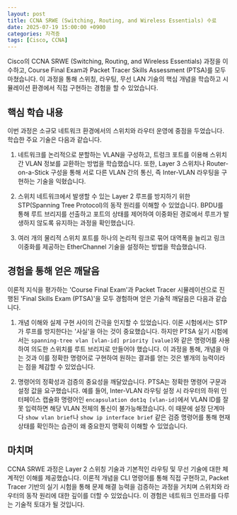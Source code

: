 ```yaml
---
layout: post
title: CCNA SRWE (Switching, Routing, and Wireless Essentials) 수료
date: 2025-07-19 15:00:00 +0900
categories: 자격증
tags: [Cisco, CCNA]
---
```

Cisco의 CCNA SRWE (Switching, Routing, and Wireless Essentials) 과정을 이수하고, Course Final Exam과 Packet Tracer Skills Assessment (PTSA)를 모두 마쳤습니다. 이 과정을 통해 스위칭, 라우팅, 무선 LAN 기술의 핵심 개념을 학습하고 시뮬레이션 환경에서 직접 구현하는 경험을 할 수 있었습니다.

## 핵심 학습 내용

이번 과정은 소규모 네트워크 환경에서의 스위치와 라우터 운영에 중점을 두었습니다. 학습한 주요 기술은 다음과 같습니다.

1.  네트워크를 논리적으로 분할하는 VLAN을 구성하고, 트렁크 포트를 이용해 스위치 간 VLAN 정보를 교환하는 방법을 학습했습니다. 또한, Layer 3 스위치나 Router-on-a-Stick 구성을 통해 서로 다른 VLAN 간의 통신, 즉 Inter-VLAN 라우팅을 구현하는 기술을 익혔습니다.

2.  스위치 네트워크에서 발생할 수 있는 Layer 2 루프를 방지하기 위한 STP(Spanning Tree Protocol)의 동작 원리를 이해할 수 있었습니다. BPDU를 통해 루트 브리지를 선출하고 포트의 상태를 제어하여 이중화된 경로에서 루프가 발생하지 않도록 유지하는 과정을 확인했습니다.

3.  여러 개의 물리적 스위치 포트를 하나의 논리적 링크로 묶어 대역폭을 늘리고 링크 이중화를 제공하는 EtherChannel 기술을 설정하는 방법을 학습했습니다.

## 경험을 통해 얻은 깨달음

이론적 지식을 평가하는 'Course Final Exam'과 Packet Tracer 시뮬레이션으로 진행된 'Final Skills Exam (PTSA)'을 모두 경험하며 얻은 기술적 깨달음은 다음과 같습니다.

1.  개념 이해와 실제 구현 사이의 간극을 인지할 수 있었습니다. 이론 시험에서는 STP가 루프를 방지한다는 '사실'을 아는 것이 중요했습니다. 하지만 PTSA 실기 시험에서는 `spanning-tree vlan [vlan-id] priority [value]`와 같은 명령어를 사용하여 의도한 스위치를 루트 브리지로 만들어야 했습니다. 이 과정을 통해, 개념을 아는 것과 이를 정확한 명령어로 구현하여 원하는 결과를 얻는 것은 별개의 능력이라는 점을 체감할 수 있었습니다.

2.  명령어의 정확성과 검증의 중요성을 깨달았습니다. PTSA는 정확한 명령어 구문과 설정 값을 요구했습니다. 예를 들어, Inter-VLAN 라우팅 설정 시 라우터의 하위 인터페이스 캡슐화 명령어인 `encapsulation dot1q [vlan-id]`에서 VLAN ID를 잘못 입력하면 해당 VLAN 전체의 통신이 불가능해졌습니다. 이 때문에 설정 단계마다 `show vlan brief`나 `show ip interface brief` 같은 검증 명령어를 통해 현재 상태를 확인하는 습관이 왜 중요한지 명확히 이해할 수 있었습니다.

## 마치며

CCNA SRWE 과정은 Layer 2 스위칭 기술과 기본적인 라우팅 및 무선 기술에 대한 체계적인 이해를 제공했습니다. 이론적 개념을 CLI 명령어를 통해 직접 구현하고, Packet Tracer 기반의 실기 시험을 통해 문제 해결 능력을 검증하는 과정을 거치며 스위치와 라우터의 동작 원리에 대한 깊이를 더할 수 있었습니다. 이 경험은 네트워크 인프라를 다루는 기술적 토대가 될 것입니다.

